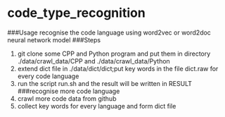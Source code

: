 # code_type_recognition 
###Usage
recognise the code language using word2vec or word2doc neural network model
###Steps
1. git clone some CPP and Python program and put them in directory ./data/crawl_data/CPP and ./data/crawl_data/Python
2. extend dict file in ./data/dict/dict;put key words in the file dict.raw for every code language
3. run the script run.sh and the result will be written in RESULT
###recognise more code language
1. crawl more code data from github 
2. collect key words for every language and form dict file
